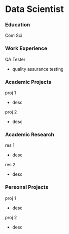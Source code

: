 # Data Scientist

### Education
Com Sci

### Work Experience
QA Tester
- quality assurance testing

### Academic Projects
proj 1
- desc

proj 2
- desc

### Academic Research
res 1
- desc

res 2
- desc

### Personal Projects
proj 1
- desc

proj 2
- desc
